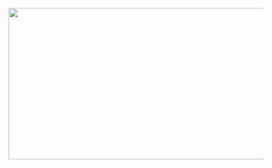 <br clear="both">

<div align="center">
  <img height="300" width="600" src="https://magiccopy.xyz/assets/images/hadder.gif"  />
</div>


